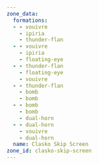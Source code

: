 ```yaml
---
zone_data:
  formations:
  - - vouivre
    - ipiria
    - thunder-flan
  - - vouivre
    - ipiria
    - floating-eye
  - - thunder-flan
    - floating-eye
    - vouivre
  - - thunder-flan
    - bomb
    - bomb
  - - bomb
    - bomb
    - dual-horn
  - - dual-horn
    - vouivre
    - dual-horn
  name: Clasko Skip Screen
zone_id: clasko-skip-screen
---
```

